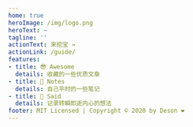 ```yaml
---
home: true
heroImage: /img/logo.png
heroText: ~
tagline: ''
actionText: 来挖宝 →
actionLink: /guide/
features:
- title: 😎 Awesome
  details: 收藏的一些优质文章
- title: 📅 Notes
  details: 自己平时的一些笔记
- title: 🌈 Said
  details: 记录转瞬即逝内心的想法
footer: MIT Licensed | Copyright © 2020 by Deson ❤️
---
```




<!-- <Countdown 
  title='元旦还有' 
  time='2021-01-01'
>
</Countdown> -->


<Fragment></Fragment>
<Test></Test> 